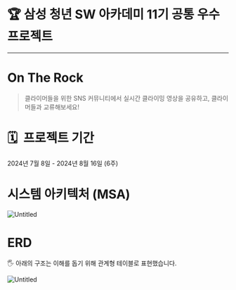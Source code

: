 # 🏆 삼성 청년 SW 아카데미 11기 공통 우수 프로젝트
---

# On The Rock
> 클라이머들을 위한 SNS 커뮤니티에서 실시간 클라이밍 영상을 공유하고, 클라이머들과 교류해보세요!

# 🗓️  프로젝트 기간
2024년 7월 8일 - 2024년 8월 16일 (6주)

# 시스템 아키텍처 (MSA)
![Untitled](https://prod-files-secure.s3.us-west-2.amazonaws.com/2f053b08-1075-4a66-b84d-afcc32e4d0ba/4133bbdd-671b-4ba2-b798-d7c316d67e95/Untitled.png)


# ERD

<aside>
🖐️ 아래의 구조는 이해를 돕기 위해 관계형 테이블로 표현했습니다.
</aside>

![Untitled](https://prod-files-secure.s3.us-west-2.amazonaws.com/2f053b08-1075-4a66-b84d-afcc32e4d0ba/dfa6a63e-5864-47e7-84bb-9d92e217e38b/Untitled.png)
